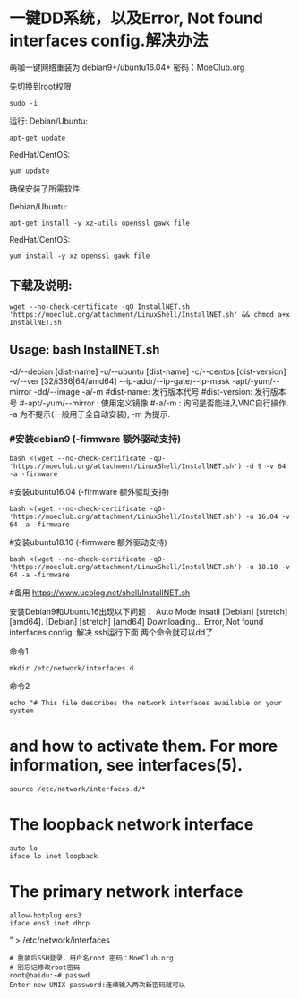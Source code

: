 
# 一键DD系统，以及Error, Not found interfaces config.解决办法

萌咖一键网络重装为 debian9+/ubuntu16.04+
密码：MoeClub.org

先切换到root权限
```
sudo -i 
```
运行: 
Debian/Ubuntu:
```
apt-get update 
```
RedHat/CentOS:
```
yum update
```
确保安装了所需软件:

Debian/Ubuntu:
```
apt-get install -y xz-utils openssl gawk file
```
RedHat/CentOS:
```
yum install -y xz openssl gawk file
```
## 下载及说明:
```
wget --no-check-certificate -qO InstallNET.sh 'https://moeclub.org/attachment/LinuxShell/InstallNET.sh' && chmod a+x InstallNET.sh
```
## Usage: bash InstallNET.sh
-d/--debian [dist-name]
-u/--ubuntu [dist-name]
-c/--centos [dist-version]
-v/--ver [32/i386|64/amd64]
--ip-addr/--ip-gate/--ip-mask
-apt/-yum/--mirror
-dd/--image
-a/-m
#dist-name: 发行版本代号
#dist-version: 发行版本号
#-apt/-yum/--mirror : 使用定义镜像
#-a/-m : 询问是否能进入VNC自行操作. -a 为不提示(一般用于全自动安装), -m 为提示.

### #安装debian9 (-firmware 额外驱动支持)
```
bash <(wget --no-check-certificate -qO- 'https://moeclub.org/attachment/LinuxShell/InstallNET.sh') -d 9 -v 64 -a -firmware
```
#安装ubuntu16.04 (-firmware 额外驱动支持)
```
bash <(wget --no-check-certificate -qO- 'https://moeclub.org/attachment/LinuxShell/InstallNET.sh') -u 16.04 -v 64 -a -firmware
```
#安装ubuntu18.10 (-firmware 额外驱动支持)
```
bash <(wget --no-check-certificate -qO- 'https://moeclub.org/attachment/LinuxShell/InstallNET.sh') -u 18.10 -v 64 -a -firmware
```
#备用
https://www.ucblog.net/shell/InstallNET.sh

安装Debian9和Ubuntu16出现以下问题：
Auto Mode insatll [Debian] [stretch] [amd64].
[Debian] [stretch] [amd64] Downloading...
Error, Not found interfaces config.
解决
ssh运行下面 两个命令就可以dd了

命令1
```
mkdir /etc/network/interfaces.d
```
命令2
```
echo "# This file describes the network interfaces available on your system
```
# and how to activate them. For more information, see interfaces(5).
```
source /etc/network/interfaces.d/*
```
# The loopback network interface
```
auto lo
iface lo inet loopback
```
# The primary network interface
```
allow-hotplug ens3
iface ens3 inet dhcp
```
" > /etc/network/interfaces
```
# 重装后SSH登录，用户名root,密码：MoeClub.org
# 别忘记修改root密码
root@baidu:~# passwd
Enter new UNIX password:连续输入两次新密码就可以